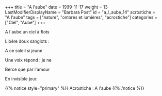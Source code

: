 +++
title = "A l'aube"
date = 1999-11-17
weight = 13
LastModifierDisplayName = "Barbara Post"
id = "a_l_aube_14"
acrostiche = "A l'aube"
tags = ["nature", "ombres et lumières", "acrostiche"]
categories = ["Ciel", "Aube"]
+++

A l'aube un ciel à flots

Libère doux sanglots :

A ce soleil si jeune

Une voix répond : je ne

Berce que par l'amour

En invisible jour.

{{% notice style="primary" %}}
Acrostiche : A l'aube
{{% /notice %}}
